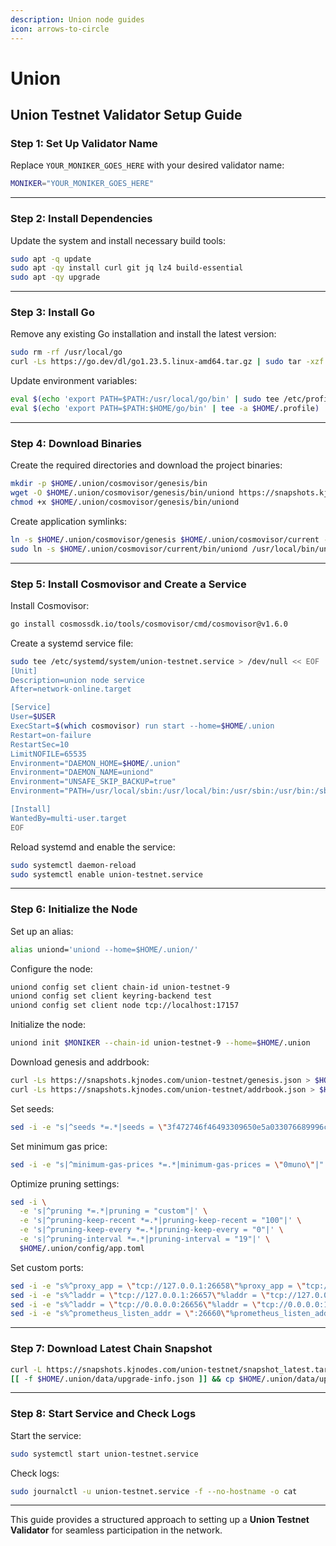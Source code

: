 ```yaml
---
description: Union node guides
icon: arrows-to-circle
---
```


# Union

## Union Testnet Validator Setup Guide

### Step 1: Set Up Validator Name

Replace `YOUR_MONIKER_GOES_HERE` with your desired validator name:

```sh
MONIKER="YOUR_MONIKER_GOES_HERE"
```

***

### Step 2: Install Dependencies

Update the system and install necessary build tools:

```sh
sudo apt -q update
sudo apt -qy install curl git jq lz4 build-essential
sudo apt -qy upgrade
```

***

### Step 3: Install Go

Remove any existing Go installation and install the latest version:

```sh
sudo rm -rf /usr/local/go
curl -Ls https://go.dev/dl/go1.23.5.linux-amd64.tar.gz | sudo tar -xzf - -C /usr/local
```

Update environment variables:

```sh
eval $(echo 'export PATH=$PATH:/usr/local/go/bin' | sudo tee /etc/profile.d/golang.sh)
eval $(echo 'export PATH=$PATH:$HOME/go/bin' | tee -a $HOME/.profile)
```

***

### Step 4: Download Binaries

Create the required directories and download the project binaries:

```sh
mkdir -p $HOME/.union/cosmovisor/genesis/bin
wget -O $HOME/.union/cosmovisor/genesis/bin/uniond https://snapshots.kjnodes.com/union-testnet/uniond-v0.25.0-linux-amd64
chmod +x $HOME/.union/cosmovisor/genesis/bin/uniond
```

Create application symlinks:

```sh
ln -s $HOME/.union/cosmovisor/genesis $HOME/.union/cosmovisor/current -f
sudo ln -s $HOME/.union/cosmovisor/current/bin/uniond /usr/local/bin/uniond -f
```

***

### Step 5: Install Cosmovisor and Create a Service

Install Cosmovisor:

```sh
go install cosmossdk.io/tools/cosmovisor/cmd/cosmovisor@v1.6.0
```

Create a systemd service file:

```sh
sudo tee /etc/systemd/system/union-testnet.service > /dev/null << EOF
[Unit]
Description=union node service
After=network-online.target

[Service]
User=$USER
ExecStart=$(which cosmovisor) run start --home=$HOME/.union
Restart=on-failure
RestartSec=10
LimitNOFILE=65535
Environment="DAEMON_HOME=$HOME/.union"
Environment="DAEMON_NAME=uniond"
Environment="UNSAFE_SKIP_BACKUP=true"
Environment="PATH=/usr/local/sbin:/usr/local/bin:/usr/sbin:/usr/bin:/sbin:/bin:/usr/games:/usr/local/games:/snap/bin:$HOME/.union/cosmovisor/current/bin"

[Install]
WantedBy=multi-user.target
EOF
```

Reload systemd and enable the service:

```sh
sudo systemctl daemon-reload
sudo systemctl enable union-testnet.service
```

***

### Step 6: Initialize the Node

Set up an alias:

```sh
alias uniond='uniond --home=$HOME/.union/'
```

Configure the node:

```sh
uniond config set client chain-id union-testnet-9
uniond config set client keyring-backend test
uniond config set client node tcp://localhost:17157
```

Initialize the node:

```sh
uniond init $MONIKER --chain-id union-testnet-9 --home=$HOME/.union
```

Download genesis and addrbook:

```sh
curl -Ls https://snapshots.kjnodes.com/union-testnet/genesis.json > $HOME/.union/config/genesis.json
curl -Ls https://snapshots.kjnodes.com/union-testnet/addrbook.json > $HOME/.union/config/addrbook.json
```

Set seeds:

```sh
sed -i -e "s|^seeds *=.*|seeds = \"3f472746f46493309650e5a033076689996c8881@union-testnet.rpc.kjnodes.com:17159\"|" $HOME/.union/config/config.toml
```

Set minimum gas price:

```sh
sed -i -e "s|^minimum-gas-prices *=.*|minimum-gas-prices = \"0muno\"|" $HOME/.union/config/app.toml
```

Optimize pruning settings:

```sh
sed -i \
  -e 's|^pruning *=.*|pruning = "custom"|' \
  -e 's|^pruning-keep-recent *=.*|pruning-keep-recent = "100"|' \
  -e 's|^pruning-keep-every *=.*|pruning-keep-every = "0"|' \
  -e 's|^pruning-interval *=.*|pruning-interval = "19"|' \
  $HOME/.union/config/app.toml
```

Set custom ports:

```sh
sed -i -e "s%^proxy_app = \"tcp://127.0.0.1:26658\"%proxy_app = \"tcp://127.0.0.1:17158\"%";
sed -i -e "s%^laddr = \"tcp://127.0.0.1:26657\"%laddr = \"tcp://127.0.0.1:17157\"%";
sed -i -e "s%^laddr = \"tcp://0.0.0.0:26656\"%laddr = \"tcp://0.0.0.0:17156\"%";
sed -i -e "s%^prometheus_listen_addr = \":26660\"%prometheus_listen_addr = \":17166\"%" $HOME/.union/config/config.toml
```

***

### Step 7: Download Latest Chain Snapshot

```sh
curl -L https://snapshots.kjnodes.com/union-testnet/snapshot_latest.tar.lz4 | tar -Ilz4 -xf - -C $HOME/.union
[[ -f $HOME/.union/data/upgrade-info.json ]] && cp $HOME/.union/data/upgrade-info.json $HOME/.union/cosmovisor/genesis/upgrade-info.json
```

***

### Step 8: Start Service and Check Logs

Start the service:

```sh
sudo systemctl start union-testnet.service
```

Check logs:

```sh
sudo journalctl -u union-testnet.service -f --no-hostname -o cat
```

***

This guide provides a structured approach to setting up a **Union Testnet Validator** for seamless participation in the network.
